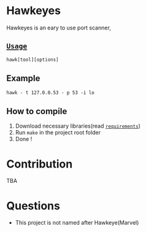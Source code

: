 # Hawkeyes
Hawkeyes is an eary to use port scanner,

## [`Usage`](docs/Help.md)
`hawk[tool][options]`
## Example
`hawk - t 127.0.0.53 - p 53 -i lo`

## How to compile
1. Download necessary libraries(read [`requirements`](docs/Requirements.md))
2. Run `make` in the project root folder
3. Done !

# Contribution
TBA

# Questions
- This project is not named after Hawkeye(Marvel)
